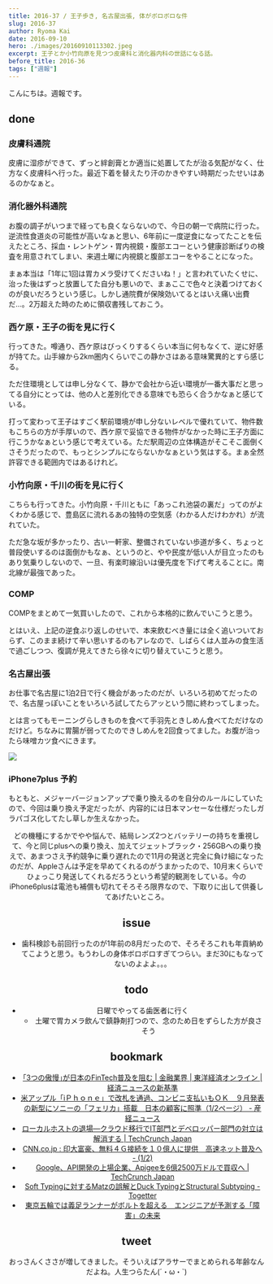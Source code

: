 ```yaml
---
title: 2016-37 / 王子歩き, 名古屋出張, 体がボロボロな件
slug: 2016-37
author: Ryoma Kai
date: 2016-09-10
hero: ./images/20160910113302.jpeg
excerpt: 王子とか小竹向原を見つつ皮膚科と消化器内科の世話になる話。
before_title: 2016-36
tags: ["週報"]
---
```


こんにちは。週報です。

done
----

###  皮膚科通院

皮膚に湿疹ができて、ずっと絆創膏とか適当に処置してたが治る気配がなく、仕方なく皮膚科へ行った。最近下着を替えたり汗のかきやすい時期だったせいはあるのかなぁと。

###  消化器外科通院

お腹の調子がいつまで経っても良くならないので、今日の朝一で病院に行った。逆流性食道炎の可能性が高いなぁと思い、6年前に一度逆食になってたことを伝えたところ、採血・レントゲン・胃内視鏡・腹部エコーという健康診断ばりの検査を用意されてしまい、来週土曜に内視鏡と腹部エコーをやることになった。

まぁ本当は「1年に1回は胃カメラ受けてくださいね！」と言われていたくせに、治った後はずっと放置してた自分も悪いので、まぁここで色々と決着つけておくのが良いだろうという感じ。しかし通院費が保険効いてるとはいえ痛い出費だ...。2万超えた時のために領収書残しておこう。

###  西ケ原・王子の街を見に行く

行ってきた。噂通り、西ケ原はびっくりするくらい本当に何もなくて、逆に好感が持てた。山手線から2km圏内くらいでこの静かさはある意味驚異的とすら感じる。

ただ住環境としては申し分なくて、静かで会社から近い環境が一番大事だと思ってる自分にとっては、他の人と差別化できる意味でも恐らく合うかなぁと感じている。

打って変わって王子はすごく駅前環境が申し分ないレベルで優れていて、物件数もこちらの方が手厚いので、西ケ原で妥協できる物件がなかった時に王子方面に行こうかなぁという感じで考えている。ただ駅周辺の立体構造がそこそこ面倒くさそうだったので、もっとシンプルにならないかなぁという気はする。まぁ全然許容できる範囲内ではあるけれど。

###  小竹向原・千川の街を見に行く

こちらも行ってきた。小竹向原・千川ともに「あっこれ池袋の裏だ」ってのがよくわかる感じで、豊島区に流れるあの独特の空気感（わかる人だけわかれ）が流れていた。

ただ急な坂が多かったり、古い一軒家、整備されていない歩道が多く、ちょっと普段使いするのは面倒かもなぁ、というのと、やや民度が低い人が目立ったのもあり気乗りしないので、一旦、有楽町線沿いは優先度を下げて考えることに。南北線が最強であった。

###  COMP

COMPをまとめて一気買いしたので、これから本格的に飲んでいこうと思う。

とはいえ、上記の逆食ぶり返しのせいで、本来飲むべき量には全く追いついておらず、このまま続けて辛い思いするのもアレなので、しばらくは人並みの食生活で過ごしつつ、復調が見えてきたら徐々に切り替えていこうと思う。

###  名古屋出張

お仕事で名古屋に1泊2日で行く機会があったのだが、いろいろ初めてだったので、名古屋っぽいことをいろいろ試してたらアッという間に終わってしまった。

とは言ってもモーニングらしきものを食べて手羽先ときしめん食べてただけなのだけど。ちなみに胃腸が弱ってたのできしめんを2回食ってました。お腹が治ったら味噌カツ食べにきます。

![](./images/20160910113302.jpeg)

<Instagram instagramId="BKDSy12DBXO" />
<Instagram instagramId="BKEcfwNjIO6" />

###  iPhone7plus 予約

もともと、メジャーバージョンアップで乗り換えるのを自分のルールにしていたので、今回は乗り換え予定だったが、内容的には日本マンセーな仕様だったしガラパゴス化してたし草しか生えなかった。

<Tweet tweetLink="https://twitter.com/kensuu/status/774034357413523456" align="center" />

どの機種にするかでやや悩んで、結局レンズ2つとバッテリーの持ちを重視して、今と同じplusへの乗り換え、加えてジェットブラック・256GBへの乗り換えで、あまつさえ予約競争に乗り遅れたので11月の発送と完全に負け組になったのだが、Appleさんは予定を早めてくれるのがうまかったので、10月末くらいでひょっこり発送してくれるだろうという希望的観測をしている。今のiPhone6plusは電池も補償も切れてそろそろ限界なので、下取りに出して供養してあげたいところ。

issue
----

- 歯科検診も前回行ったのが1年前の8月だったので、そろそろこれも年貢納めてこようと思う。もうわしの身体ボロボロすぎてつらい。まだ30にもなってないのよよよ。。。

todo
----

- 日曜でやってる歯医者に行く
    - 土曜で胃カメラ飲んで鎮静剤打つので、念のため日をずらした方が良さそう

bookmark
----

- [｢3つの傲慢｣が日本のFinTech普及を阻む | 金融業界 | 東洋経済オンライン | 経済ニュースの新基準](https://toyokeizai.net/articles/-/133352)
- [米アップル「iＰｈｏｎｅ」で改札を通過、コンビニ支払いもＯＫ　９月発表の新型にソニーの「フェリカ」搭載　日本の顧客に照準（1/2ページ） - 産経ニュース](https://www.sankei.com/economy/news/160827/ecn1608270006-n1.html?view=pc)
- [ローカルホストの退場―クラウド移行でIT部門とデベロッパー部門の対立は解消する | TechCrunch Japan](https://jp.techcrunch.com/2016/09/06/20160903the-death-of-localhost-and-the-rise-of-cloud-development/)
- [CNN.co.jp : 印大富豪、無料４Ｇ接続を１０億人に提供　高速ネット普及へ - (1/2)](https://www.cnn.co.jp/business/35088657.html)
- [Google、API開発の上場企業、Apigeeを6億2500万ドルで買収へ | TechCrunch Japan](https://jp.techcrunch.com/2016/09/09/20160908google-will-acquire-apigee-for-625-million/)
- [Soft Typingに対するMatzの誤解とDuck TypingとStructural Subtyping - Togetter](https://togetter.com/li/1022228)
- [東京五輪では義足ランナーがボルトを超える　エンジニアが予測する「障害」の未来](https://www.buzzfeed.com/jp/kotahatachi/prosthetic-leg-athletes)


tweet
----

おっさんくささが増してきました。そういえばアラサーでまとめられる年齢なんだよね。人生つらたん(´・ω・`)

<Tweet tweetLink="https://twitter.com/legnoh/status/774039978355470336" align="center" />
<Tweet tweetLink="https://twitter.com/legnoh/status/774040301967060996" align="center" />
